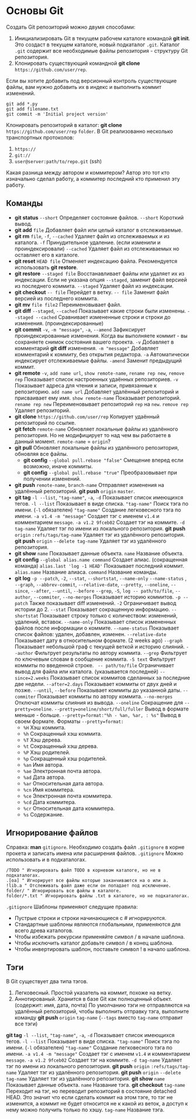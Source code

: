 # Основы Git
Создать Git репозиторий можно двумя способами:
1. Инициализировать Git в текущем рабочем каталоге командой __git init__.
    Это создаст в текущем каталоге, новый подкаталог `.git`.
    Каталог `.git` содержит все необходимые файлы репозитория - структуру Git репозитория.
2. Клонировать существующий командной __git clone__ `https://github.com/user/rep`.

Если вы хотите добавить под версионный контроль существующие файлы, вам нужно добавить их в
индекс и выполнить коммит изменений.
```vim
git add *.py
git add filename.txt
git commit -m 'Initial project version'
```
Клонировать репозиторий в каталог: __git clone__ `https://github.com/user/rep` `folder`.
В Git реализованно несколько транспортных протоколов:
1. `https://`
2. `git://`
3. `user@server:path/to/repo.git` (ssh)

Какая разница между автором и коммитером?
Автор это тот кто изначально сделал работу, а коммитер последний кто применил эту работу.

## Команды
- __git status__ `--short`
  Определяет состояние файлов.
  `--short` Короткий вывод.
- __git add__ `file`
  Добавляет файл или целый каталог в отслеживаемые.
- __git rm__ `file`, `-f`, `--cached`
  Удаляет файл из отслеживаемых и из каталога.
  `-f` Принудительное удаление. (если изменили и проиндексировали)
  `--cached` Удаляет файл из отслеживаемых но оставляет его в каталоге.
- __git reset__ `HEAD file`
  Отменяет индексацию файла.
  Рекомендуется использовать __git restore__.
- __git restore__ `--staged file`
  Восстанавливает файлы или удаляет их из индексации.
  Если не указана опция `--staged`, заменит файл версией из последнего коммита.
  `--staged` Удаляет файл из индексации.
- __git checkout__ `-- file`
  Перейдет в ветку.
  `-- file` Заменит файл версией из последнего коммита.
- __git mv__ `file file2`
  Переименовывает файл.
- __git diff__ `--staged`, `--cached`
  Показывает какие строки были изменены.
  `--staged --cached` Сравнивает измененные строки и строки до изменения. (проиндексированные)
- __git commit__ `-v`, `-m "message"`, `-a`, `--amend`
  Зафиксирует проиндексированные изменения.
  Когда вы выполняете коммит - вы сохраняете снимок состояния вашего проекта.
  `-v` Добавляет в комментарий __git diff__ изменения.
  `-m "message"` Добавляет комментарий к коммиту, без открытия редактора. 
  `-a` Автоматически индексирует отслеживаемые файлы.
  `-amend` Заменит предыдущий коммит.
- __git remote__ `-v`, `add name url`, `show remote-name`, `rename rep new`, `remove rep`
  Показывает список настроенных удаённых репозиториев.
  `-v` Показывает адреса для чтения и записи, привязанные к репозиторию.
  `add name url` Добавляет удалённый репозиторий и присваивает ему имя.
  `show remote-name` Показывает репозиторий.
  `rename rep new` Переименовывает репозиторий `rep` на `new`.
  `remove rep` Удаляет репозиторий.
- __git clone__ `https://github.com/user/rep`
  Копирует удаённый репозиторий по ссылке.
- __git fetch__ `remote-name`
  Обновляет локальные файлы из удалённого репозитория.
  Но не модифицирует то над чем вы работаете в данный момент.
  `remote-name` = `origin`?
- __git pull__
  Обновляет локальные файлы из удалённого репозитория, обновляя все файлы.
  - __git config__ `--global pull.rebase "false"` Смещение вперед если возможно, иначе коммиты.
  - __git config__ `--global pull.rebase "true"` Преобразовывает при получении изменений.
- __git push__ `remote-name`, `branch-name`
  Отправляет изменения на удалённый репозиторий. __git push__ `origin` `master`.
- __git tag__ `-l --list`, `"tag-name"`, `-a`, `-d`
  Показывает список имеющихся тегов.
  `-l --list` Показывает в виде списка.
  `"tag-name"` Поиск тэга по имени. (`-l` обязателен)
  `"tag-name"` Создание легковесного тэга по имени.
  `-a v1.4 -m "message"` Создает тэг с именем `v1.4` и комментарием `message`.
  `-a v1.2 9fceb02` Создает тэг на коммите.
  `-d tag-name` Удаляет тэг по имени из локального репозитория.
  __git push__ `origin` `:refs/tags/tag-name` Удаляет тэг из удалённого репозитория.
  __git push__ `origin` `--delete tag-name` Удаляет тэг из удалённого репозитория.
- __git show__ `name`
  Показывает данные объекта.
  `name` Название объекта.
- __git config__ `--global alias.name command`
  Создает алиас. (сокращенная команда)
  `alias.last 'log -1 HEAD'` Показывает последний коммит.
  `alias.name` Название алиаса.
  `command` Название команды.
- __git log__ `-p --patch`, `-2`, `--stat`, `--shortstat`, `--name-only` `--name-status` , `--graph`,
  `--abbrev-commit`, `--relative-date`, `--pretty`, `--oneline`, `--since`, `--after`, `--until`, `--before`
  `--grep`, `-S`, `log -- path/to/file`, `--author`, `--commiter`, `--no-merges`
  Показывает историю коммитов.
  `-p --patch` Также показывает diff изменений.
  `-2` Ограничивает вывод истории до 2.
  `--stat` Показывает сокращенную информацию.
  `--shortstat` Показывает строку только с количеством: изменений, удалений, вставок.
  `--name-only` Показывает список измененных файлов после информации о коммите.
  `--name-status` Показывает список файлов: удален, добавлен, изменен.
  `--relative-date` Показывает дату в относительном формате. (2 weeks ago)
  `--graph` Показывает небольшой граф с текущей веткой и историю слияний.
  `--author` Фильтрует результаты по автору коммита.
  `--grep` Фильтрует по ключевым словам в сообщение коммита.
  `-S text` Фильтрует коммиты по введенной строке.
  ` -- path/to/file` Ограничивает вывод для файла или каталога. (указывается последней)
  `--since=2.weeks` Показывает список коммитов сделанных за последние две недели.
  `--after=2.days` Показывает коммиты от двух дней и позже.
  `--until`, `--before` Показывает коммиты до указанной даты.
  `--commiter` Показывает коммиты по автору коммита.
  `--no-merges` Отключат коммиты слияния из вывода.
  `--oneline` Сокращение для `--pretty=oneline`.
  `--pretty=oneline/short/full/fuller` Вывод в формате меньше - больше.
  `--pretty=format:"%h - %an, %ar, : %s"` Вывод в своем формате.
  Форматы `--pretty=format:`
  - `%H` Хэш коммита.
  - `%h` Сокращенный хэш коммита.
  - `%T` Хэш дерева.
  - `%t` Сокращенный хэш дерева.
  - `%P` Хэш родителей.
  - `%p` Сокращенный хэш родителей.
  - `%an` Имя автора.
  - `%ae` Электронная почта автора.
  - `%ad` Дата автора.
  - `%ar` Относительная дата автора.
  - `%cn` Имя коммитера.
  - `%ce` Электронная почта коммитера.
  - `%cd` Дата коммитера.
  - `%cr` Относительная дата коммитера.
  - `%s` Содержание.

## Игнорирование файлов
Справка: __man__ `gitignore`.
Необходимо создать файл `.gitignore` в корне прокета и записать имена или расширения файлов.
`.gitignore` Можно использовать и в подкаталогах.
```vim
/TODO " Игнорировать файл TODO в корневом каталоге, но не в подкаталогах.
.[oa] " Игнорирует все файлы которые заканчиваются на o или a.
!lib.a " Отслеживать файл даже если он попадает под исключение.
folder/ " Игнорировать все файлы в каталоге.
folder/*.txt " Игнорировать файлы .txt в каталоге, но не подкаталогах.
```
`.gitignore` Шаблоны применяют следущие правила:
- Пустрые строки и строки начинающиеся с # игнорируются.
- Стандартные шаблоны являются глобальными, применяются для всего древа каталогов.
- Чтобы избежать рекурсии применяйте символ / в начале шаблона.
- Чтобы исключить каталог добавьте символ / в конец шаблона.
- Чтобы инвертировать шаблон, поставьте символ ! в начало шаблона.

## Тэги
В Git существует два типа тэгов.
1. Легковесный. Простой указатель на коммит, похоже на ветку.
2. Аннотированый. Хранится в базе Git как полноценный объект. (содержит: имя, дата, почта)
По умолчанию тэги не отправляются на удалённый репозиторий, чтобы выполнить отправку тэга,
выполните команду __git push__ `origin` `tag-name` (`--tags` вместо `tag-name` отправит все тэги)

__git tag__ `-l --list`, `"tag-name"`, `-a`, `-d`
Показывает список имеющихся тегов.
`-l --list` Показывает в виде списка.
`"tag-name"` Поиск тэга по имени. (`-l` обязателен)
`"tag-name"` Создание легковесного тэга по имени.
`-a v1.4 -m "message"` Создает тэг с именем `v1.4` и комментарием `message`.
`-a v1.2 9fceb02` Создает тэг на коммите.
`-d tag-name` Удаляет тэг по имени из локального репозитория.
__git push__ `origin` `:refs/tags/tag-name` Удаляет тэг из удалённого репозитория.
__git push__ `origin` `--delete tag-name` Удаляет тэг из удалённого репозитория.
__git show__ `name`
Показывает данные объекта.
`name` Название тэга.
__git checkout__ `tag-name`
Переходит на тэг, но переводит репозиторий в состояние detached HEAD.
Это значит что если сделать коммит на этом тэге, то тэг не изменится, а коммит не будет
относится не к какой из веток, а доступ к нему можно получить только по хэшу.
`tag-name` Название тэга.
